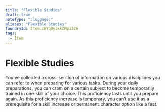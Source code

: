```yaml
---
title: "Flexible Studies"
draft: true
noteType: ":luggage:"
aliases: "Flexible Studies"
foundryId: Item.zWYq0ylkkZRpi526
tags:
  - Item
---
```


# Flexible Studies

You've collected a cross-section of information on various disciplines you can refer to when preparing for various tasks. During your daily preparations, you can cram on a certain subject to become temporarily trained in one skill of your choice. This proficiency lasts until you prepare again. As this proficiency increase is temporary, you can't use it as a prerequisite for a skill increase or permanent character option like a feat.
